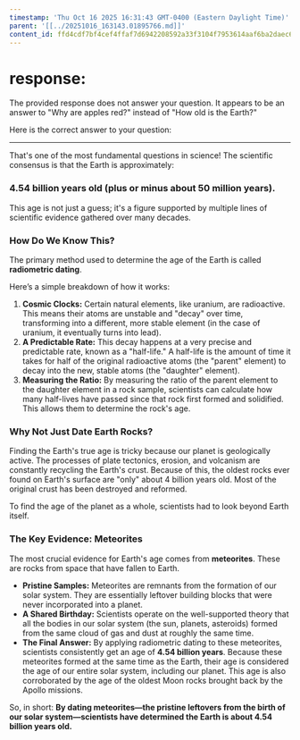 ```yaml
---
timestamp: 'Thu Oct 16 2025 16:31:43 GMT-0400 (Eastern Daylight Time)'
parent: '[[../20251016_163143.01895766.md]]'
content_id: ffd4cdf7bf4cef4ffaf7d6942208592a33f3104f7953614aaf6ba2daec6b1392
---
```


# response:

The provided response does not answer your question. It appears to be an answer to "Why are apples red?" instead of "How old is the Earth?"

Here is the correct answer to your question:

***

That's one of the most fundamental questions in science! The scientific consensus is that the Earth is approximately:

### **4.54 billion years old** (plus or minus about 50 million years).

This age is not just a guess; it's a figure supported by multiple lines of scientific evidence gathered over many decades.

### How Do We Know This?

The primary method used to determine the age of the Earth is called **radiometric dating**.

Here’s a simple breakdown of how it works:

1. **Cosmic Clocks:** Certain natural elements, like uranium, are radioactive. This means their atoms are unstable and "decay" over time, transforming into a different, more stable element (in the case of uranium, it eventually turns into lead).
2. **A Predictable Rate:** This decay happens at a very precise and predictable rate, known as a "half-life." A half-life is the amount of time it takes for half of the original radioactive atoms (the "parent" element) to decay into the new, stable atoms (the "daughter" element).
3. **Measuring the Ratio:** By measuring the ratio of the parent element to the daughter element in a rock sample, scientists can calculate how many half-lives have passed since that rock first formed and solidified. This allows them to determine the rock's age.

### Why Not Just Date Earth Rocks?

Finding the Earth's true age is tricky because our planet is geologically active. The processes of plate tectonics, erosion, and volcanism are constantly recycling the Earth's crust. Because of this, the oldest rocks ever found on Earth's surface are "only" about 4 billion years old. Most of the original crust has been destroyed and reformed.

To find the age of the planet as a whole, scientists had to look beyond Earth itself.

### The Key Evidence: Meteorites

The most crucial evidence for Earth's age comes from **meteorites**. These are rocks from space that have fallen to Earth.

* **Pristine Samples:** Meteorites are remnants from the formation of our solar system. They are essentially leftover building blocks that were never incorporated into a planet.
* **A Shared Birthday:** Scientists operate on the well-supported theory that all the bodies in our solar system (the sun, planets, asteroids) formed from the same cloud of gas and dust at roughly the same time.
* **The Final Answer:** By applying radiometric dating to these meteorites, scientists consistently get an age of **4.54 billion years**. Because these meteorites formed at the same time as the Earth, their age is considered the age of our entire solar system, including our planet. This age is also corroborated by the age of the oldest Moon rocks brought back by the Apollo missions.

So, in short: **By dating meteorites—the pristine leftovers from the birth of our solar system—scientists have determined the Earth is about 4.54 billion years old.**
